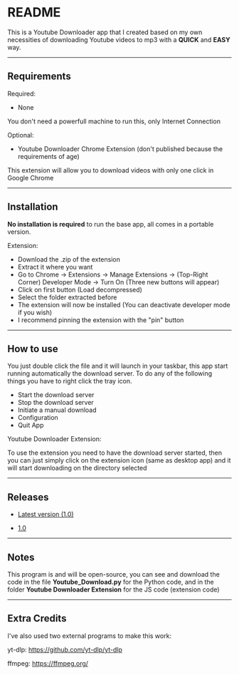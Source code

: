 # README

This is a Youtube Downloader app that I created based on my own necessities of downloading Youtube videos to mp3 with a **QUICK** and **EASY** way.

----------
## Requirements

Required:
- None
 
You don't need a powerfull machine to run this, only Internet Connection

Optional:
- Youtube Downloader Chrome Extension (don't published because the requirements of age)
  
This extension will allow you to download videos with only one click in Google Chrome

----------
## Installation
  
**No installation is required** to run the base app, all comes in a portable version.

Extension:

- Download the .zip of the extension
- Extract it where you want
- Go to Chrome -> Extensions -> Manage Extensions -> (Top-Right Corner) Developer Mode -> Turn On (Three new buttons will appear)
- Click on first button (Load decompressed)
- Select the folder extracted before
- The extension will now be installed (You can deactivate developer mode if you wish)
- I recommend pinning the extension with the "pin" button

----------
## How to use

You just double click the file and it will launch in your taskbar, this app start running automatically the download server.
To do any of the following things you have to right click the tray icon.

- Start the download server
- Stop the download server
- Initiate a manual download
- Configuration
- Quit App

Youtube Downloader Extension:

To use the extension you need to have the download server started, then you can just simply click on the extension icon (same as desktop app) and it will start downloading on the directory selected

----------
## Releases

- [Latest version (1.0)](https://github.com/Kiu1812/YoutubeDownloader/releases/latest)

- [1.0](https://github.com/Kiu1812/YoutubeDownloader/releases/tag/v1.0)

----------
## Notes

This program is and will be open-source, you can see and download the code in the file **Youtube_Download.py** for the Python code, and in the folder **Youtube Downloader Extension** for the JS code (extension code)


----------
## Extra Credits

I've also used two external programs to make this work:

yt-dlp: https://github.com/yt-dlp/yt-dlp

ffmpeg: https://ffmpeg.org/